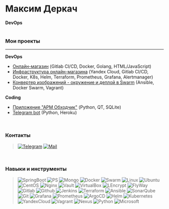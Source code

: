 # Максим Деркач
**DevOps**  
<br>

### Мои проекты
***
**DevOps**  
- [Онлайн-магазин](https://github.com/MaxWanted/momo-store) (Gitlab CI/CD, Docker, Golang, HTML/JavaScript)  
- [Инфраструктура онлайн-магазина](https://github.com/MaxWanted/momo-store-infra) (Yandex Cloud, Gitlab CI/CD, Docker, K8s, Helm, Terraform, Prometheus, Grafana, Alertmanager)   
- [Конвертер изображений - окружение и деплой в Swarm](https://github.com/MaxWanted/Ansible-deploy-to-Swarm) (Ansible, Docker Swarm, Vagrant)  

**Coding**  
- [Приложение "АРМ Обходчик"](https://github.com/MaxWanted/Lineman) (Python, QT, SQLite)   
- [Telegram bot](https://github.com/MaxWanted/TelegramBot) (Python, Heroku)  
<br>


### Контакты
> [![Telegram](https://img.shields.io/badge/Telegram-2CA5E0?style=flat&logo=telegram&logoColor=white)](https://t.me/MaxWanted) [![Mail](https://img.shields.io/badge/Gmail-D14836??style=flat&logo=gmail&logoColor=white)](mailto:m.a.derkach@gmail.com)
<br>

### Навыки и инструменты
> ![SpringBoot](https://img.shields.io/badge/Spring_Boot-6DB33F?style=flat-square&logo=springboot&logoColor=white) ![PS](https://img.shields.io/badge/PostgreSQL-316192?style=flat-square&logo=postgresql&logoColor=white) ![Mongo](https://img.shields.io/badge/MongoDB-4EA94B?style=flat-square&logo=mongodb&logoColor=white) ![Docker](https://img.shields.io/badge/-Docker-199fc3?style=flat-square&logo=Docker&logoColor=white) ![Swarm](https://img.shields.io/static/v1?style=flat-square&message=Swarm&color=222222&logo=Swarm&logoColor=FFA633&label=) ![Linux](https://img.shields.io/badge/Linux-FCC624?style=flat-square&logo=linux&logoColor=black) ![Ubuntu](https://img.shields.io/static/v1?style=flat-square&message=Ubuntu&color=E95420&logo=Ubuntu&logoColor=FFFFFF&label=) ![CentOS](https://img.shields.io/static/v1?style=flat-square&message=CentOS&color=262577&logo=CentOS&logoColor=FFFFFF&label=) ![Nginx](https://img.shields.io/badge/Nginx-4EA94B?style=flat-square&logo=nginx&logoColor=white) ![Vault](https://img.shields.io/badge/Vault-000000?style=flat-square&logo=vault&logoColor=white) ![VirtualBox](https://img.shields.io/badge/VirtualBox-3f5b7f?style=flat-square&logo=virtualbox&logoColor=white) ![LEncrypt](https://img.shields.io/badge/Let's_Encrypt-00386d?style=flat-square&logo=letsencrypt&logoColor=white) ![FlyWay](https://img.shields.io/badge/Flyway-3383bd?style=flat-square&logo=flyway&logoColor=white) ![Gitlab](https://img.shields.io/badge/GitLab-330F63?style=flat-square&logo=gitlab&logoColor=white) ![Github](https://img.shields.io/badge/GitHub-100000?style=flat-square&logo=github&logoColor=white) ![Jenkins](https://img.shields.io/badge/Jenkins-D24939?style=flat-square&logo=Jenkins&logoColor=white) ![Terraform](https://img.shields.io/badge/Terraform-5c4ee5?style=flat-square&logo=terraform&logoColor=white) ![Ansible](https://img.shields.io/badge/Ansible-000000?style=flat-square&logo=ansible&logoColor=white) ![SonarQube](https://img.shields.io/badge/SonarQube-95c0dc?style=flat-square&logo=sonarqube&logoColor=white) ![Git](https://img.shields.io/badge/GIT-f05133?style=flat-square&logo=git&logoColor=white) ![Grafana](https://img.shields.io/badge/Grafana-f16129?style=flat-square&logo=grafana&logoColor=white) ![Prometheus](https://img.shields.io/badge/Prometheus-e6522c?style=flat-square&logo=prometheus&logoColor=white) ![ArgoCD](https://img.shields.io/badge/ArgoCD-fe723e?style=flat-square&logo=argo&logoColor=white) ![Helm](https://img.shields.io/badge/Helm-181e89?style=flat-square&logo=helm&logoColor=white) ![Kubernetes](https://img.shields.io/badge/Kubernetes-326de6?style=flat-square&logo=kubernetes&logoColor=white) ![YandexCloud](https://img.shields.io/badge/Yandex_Cloud-4285F4?style=flat-square&logo=google-cloud&logoColor=white) ![Vagrant](https://img.shields.io/badge/Vagrant-127eff?style=flat-square&logo=Vagrant&logoColor=white) ![Nexus](https://img.shields.io/badge/Nexus_Repository-296298?style=flat-square&logo=Sonatype&logoColor=white) ![Python](https://img.shields.io/badge/Python-3776AB?style=flat-square&logo=python&logoColor=white) ![Microsoft](https://img.shields.io/badge/Microsoft-666666?style=flat-square&logo=microsoft&logoColor=white)
